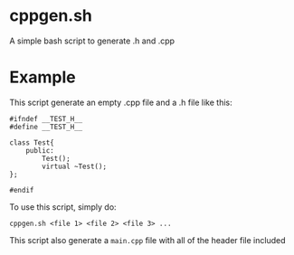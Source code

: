 # cppgen.sh
A simple bash script to generate .h and .cpp

# Example
This script generate an empty .cpp file and a .h file like this:
```
#ifndef __TEST_H__
#define __TEST_H__

class Test{
    public:
        Test();
        virtual ~Test();
};

#endif
```

To use this script, simply do:
```
cppgen.sh <file 1> <file 2> <file 3> ...
```

This script also generate a `main.cpp` file with all of the header file included